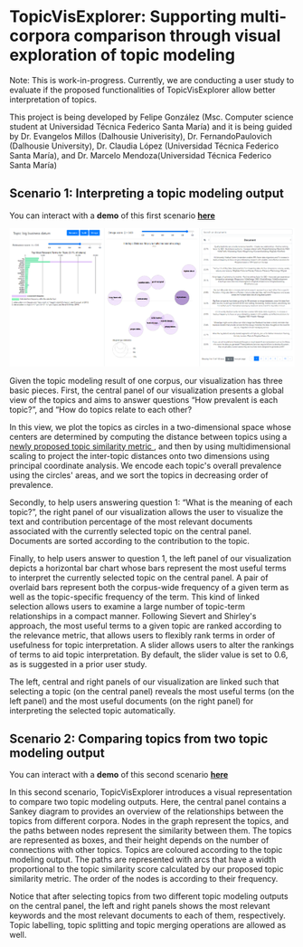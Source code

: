 # TopicVisExplorer: Supporting multi-corpora comparison through visual exploration of topic modeling
Note: This is work-in-progress. Currently, we are conducting  a  user study to evaluate if the proposed functionalities of TopicVisExplorer allow better interpretation of topics.

This project is being developed by Felipe González (Msc. Computer science student at Universidad Técnica Federico Santa María) and it is being guided by Dr. Evangelos Millos (Dalhousie Univerisity), Dr. FernandoPaulovich (Dalhousie University), Dr. Claudia López (Universidad Técnica Federico Santa María), and Dr. Marcelo Mendoza(Universidad Técnica Federico Santa María)

## Scenario 1: Interpreting a topic modeling output
You can interact with a **demo** of this first scenario [**here**](https://topicvisexplorer.herokuapp.com/scenario1 "here")

![TopicVisExplorer Scenario 1](https://github.com/gonzalezf/TopicVisExplorer/blob/master/img/scenario_1.png?raw=true)

Given the topic modeling result of one corpus, our visualization has three basic pieces. First, the central panel of our visualization presents a global view of the topics and aims to answer questions “How prevalent is each topic?”, and “How do topics relate to each other?

In this view, we plot the topics as circles in a two-dimensional space whose centers are determined by computing the distance between topics using a <ins> newly proposed topic similarity metric </ins>, and then by using multidimensional scaling to project the inter-topic distances onto two dimensions using principal coordinate analysis. We encode each topic's overall prevalence using the circles' areas, and we sort the topics in decreasing order of prevalence.

Secondly, to help users answering question 1: “What is the meaning of each topic?”, the right panel of our visualization allows the user to visualize the text and contribution percentage of the most relevant documents associated with the currently selected topic on the central panel. Documents are sorted according to the contribution to the topic. 

Finally, to help users answer to question 1, the left panel of our visualization depicts a horizontal bar chart whose bars represent the most useful terms to interpret the currently selected topic on the central panel. A pair of overlaid bars represent both the corpus-wide frequency of a given term as well as the topic-specific frequency of the term. This kind of linked selection allows users to examine a large number of topic-term relationships in a compact manner. Following Sievert and Shirley's approach, the most useful terms to a given topic are ranked according to the relevance metric, that allows users to flexibly rank terms in order of usefulness for topic interpretation. A slider allows users to alter the rankings of terms to aid topic interpretation. By default, the slider value is set to 0.6, as is suggested in a prior user study. 

The left, central and right panels of our visualization are linked such that selecting a topic (on the central panel) reveals the most useful terms (on the left panel) and the most useful documents (on the right panel) for interpreting the selected topic automatically.

## Scenario 2: Comparing topics from two topic modeling output
You can interact with a **demo** of this second scenario [**here**](https://topicvisexplorer.herokuapp.com/scenario2 "here")

In this second scenario, TopicVisExplorer introduces a visual representation to compare two topic modeling outputs. Here, the central panel contains a Sankey diagram to provides an overview of the relationships between the topics from different corpora. Nodes in the graph represent the topics, and the paths between nodes represent the similarity between them. The topics are represented as boxes, and their height depends on the number of connections with other topics. Topics are coloured according to the topic modeling output. The paths are represented with arcs that have a width proportional to the topic similarity score calculated by our proposed topic similarity metric. The order of the nodes is according to their frequency.

Notice that after selecting topics from two different topic modeling outputs on the central panel, the left and right panels shows the most relevant keywords and the most relevant documents to each of them, respectively. Topic labelling, topic splitting and topic merging operations are allowed as well.



